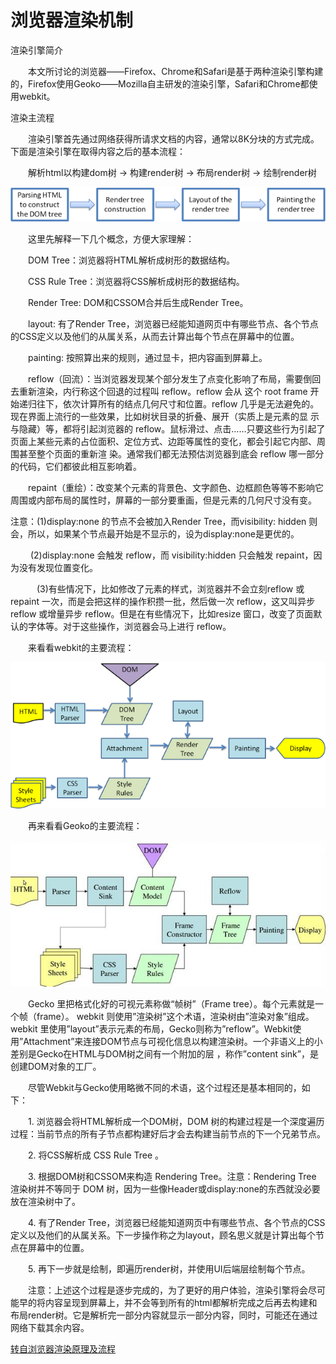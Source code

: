 # 浏览器渲染机制

渲染引擎简介

　　本文所讨论的浏览器——Firefox、Chrome和Safari是基于两种渲染引擎构建的，Firefox使用Geoko——Mozilla自主研发的渲染引擎，Safari和Chrome都使用webkit。

渲染主流程

　　渲染引擎首先通过网络获得所请求文档的内容，通常以8K分块的方式完成。下面是渲染引擎在取得内容之后的基本流程：

　　解析html以构建dom树 -> 构建render树 -> 布局render树 -> 绘制render树


   ![](images/render001.png) 

　　这里先解释一下几个概念，方便大家理解：

　　DOM Tree：浏览器将HTML解析成树形的数据结构。

　　CSS Rule Tree：浏览器将CSS解析成树形的数据结构。

　　Render Tree: DOM和CSSOM合并后生成Render Tree。

　　layout: 有了Render Tree，浏览器已经能知道网页中有哪些节点、各个节点的CSS定义以及他们的从属关系，从而去计算出每个节点在屏幕中的位置。

　　painting: 按照算出来的规则，通过显卡，把内容画到屏幕上。

　　reflow（回流）：当浏览器发现某个部分发生了点变化影响了布局，需要倒回去重新渲染，内行称这个回退的过程叫 reflow。reflow 会从 <html> 这个 root frame 开始递归往下，依次计算所有的结点几何尺寸和位置。reflow 几乎是无法避免的。现在界面上流行的一些效果，比如树状目录的折叠、展开（实质上是元素的显 示与隐藏）等，都将引起浏览器的 reflow。鼠标滑过、点击……只要这些行为引起了页面上某些元素的占位面积、定位方式、边距等属性的变化，都会引起它内部、周围甚至整个页面的重新渲 染。通常我们都无法预估浏览器到底会 reflow 哪一部分的代码，它们都彼此相互影响着。

　　repaint（重绘）：改变某个元素的背景色、文字颜色、边框颜色等等不影响它周围或内部布局的属性时，屏幕的一部分要重画，但是元素的几何尺寸没有变。

注意：(1)display:none 的节点不会被加入Render Tree，而visibility: hidden 则会，所以，如果某个节点最开始是不显示的，设为display:none是更优的。

　　   (2)display:none 会触发 reflow，而 visibility:hidden 只会触发 repaint，因为没有发现位置变化。

　　　(3)有些情况下，比如修改了元素的样式，浏览器并不会立刻reflow 或 repaint 一次，而是会把这样的操作积攒一批，然后做一次 reflow，这又叫异步 reflow 或增量异步 reflow。但是在有些情况下，比如resize 窗口，改变了页面默认的字体等。对于这些操作，浏览器会马上进行 reflow。

 

　　来看看webkit的主要流程：


   ![](images/render002.png)
    
　　再来看看Geoko的主要流程：

   ![](images/render003.jpg)




　　Gecko 里把格式化好的可视元素称做“帧树”（Frame tree）。每个元素就是一个帧（frame）。 webkit 则使用”渲染树”这个术语，渲染树由”渲染对象”组成。webkit 里使用”layout”表示元素的布局，Gecko则称为”reflow”。Webkit使用”Attachment”来连接DOM节点与可视化信息以构建渲染树。一个非语义上的小差别是Gecko在HTML与DOM树之间有一个附加的层 ，称作”content sink”，是创建DOM对象的工厂。

　　尽管Webkit与Gecko使用略微不同的术语，这个过程还是基本相同的，如下：

　　1. 浏览器会将HTML解析成一个DOM树，DOM 树的构建过程是一个深度遍历过程：当前节点的所有子节点都构建好后才会去构建当前节点的下一个兄弟节点。

　　2. 将CSS解析成 CSS Rule Tree 。

　　3. 根据DOM树和CSSOM来构造 Rendering Tree。注意：Rendering Tree 渲染树并不等同于 DOM 树，因为一些像Header或display:none的东西就没必要放在渲染树中了。

　　4. 有了Render Tree，浏览器已经能知道网页中有哪些节点、各个节点的CSS定义以及他们的从属关系。下一步操作称之为layout，顾名思义就是计算出每个节点在屏幕中的位置。

　　5. 再下一步就是绘制，即遍历render树，并使用UI后端层绘制每个节点。

　　注意：上述这个过程是逐步完成的，为了更好的用户体验，渲染引擎将会尽可能早的将内容呈现到屏幕上，并不会等到所有的html都解析完成之后再去构建和布局render树。它是解析完一部分内容就显示一部分内容，同时，可能还在通过网络下载其余内容。


 [转自浏览器渲染原理及流程](http://www.cnblogs.com/slly/p/6640761.html)
